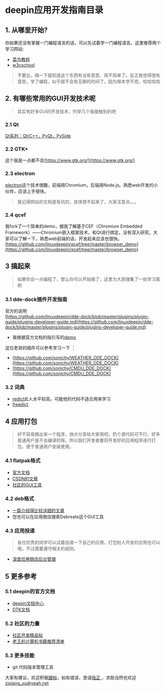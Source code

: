 # deepin应用开发指南目录
## 1. 从哪里开始?
你如果还没有掌握一门编程语言的话，可以先试着学一门编程语言。这里推荐两个学习网站:    
- [菜鸟教程](http://www.runoob.com)
- [w3cschool](https://www.w3cschool.cn)
> 不要怂，搞一下就知道这个东西有没有意思、简不简单了。反正我觉得很有意思，学了编程，似乎就不会有无聊的时间了。因为根本学不完，哈哈哈哈

## 2. 有哪些常用的GUI开发技术呢
> 其实有好多GUI的开发技术，列举几个我接触到的吧

### 2.1 Qt
[Qt系列：Qt/C++，PyQt，PySide](https://github.com/ziqiangxu/deepin-develop-guide/blob/master/qt.md)

### 2.2 GTK+
这个我是一点都不会[https://www.gtk.org/](https://www.gtk.org/)

### 2.3 electron
[electron](https://electronjs.org/)这个技术很酷，前端用Chromium，后端用Node.js。熟悉web开发的小伙伴，应该上手很快。
> 我记得网站的文档是有坑的，具体想不起来了，大家注意点。。。

### 2.4 qcef
我fork了一个简单的demo，据我了解基于CEF（Chromium Embedded Framework）——Chromium嵌入框架技术，和Qt进行绑定。没有深入研究，大家可以了解一下，熟悉web前端的话，开发起来应该也很快。
[https://github.com/linuxdeepin/qcef/tree/master/browser_demo](https://github.com/linuxdeepin/qcef/tree/master/browser_demo)

## 3 搞起来
> 如果你会一点编程了，那么你可以开始搞了，这里为大家搜集了一些学习案例

### 3.1 dde-dock插件开发指南
官方的说明    
[https://github.com/linuxdeepin/dde-dock/blob/master/plugins/plugin-guide/plugins-developer-guide.md](https://github.com/linuxdeepin/dde-dock/blob/master/plugins/plugin-guide/plugins-developer-guide.md) 
- 我根据官方文档的指引写的[demo](https://github.com/ziqiangxu/deepin-develop-guide/tree/master/example/home_monitor)

这位老哥的插件可以参考学习一下 ：    
- [https://github.com/sonichy/WEATHER_DDE_DOCK](https://github.com/sonichy/WEATHER_DDE_DOCK)
- [https://github.com/sonichy/CMDU_DDE_DOCK](https://github.com/sonichy/CMDU_DDE_DOCK)

### 3.2 词典
- [redict](https://github.com/rekols/redict)此人水平较高，可能他的代码不适合用来学习
- [freedict](https://github.com/ziqiangxu/freedict)

## 4 应用打包
> 好不容易搞出来一个程序，快点分享给大家用吧。扔个源代码可不行，好多普通用户是不会编译的呀。所以我们开发者要将开发好的应用程序进行打包，便于普通用户安装使用。

### 4.1 flatpak格式    
- [官方文档](http://docs.flatpak.org/en/latest/introduction.html)    
- [CSDN的文章](https://blog.csdn.net/beyond_zhangna/article/details/78335747)
- [社区的GUI工具](https://bbs.deepin.org/forum.php?mod=viewthread&tid=152879)    

### 4.2 deb格式    
- [一篇介绍得比较详细的文章](https://www.cnblogs.com/Genesis-007/p/5219960.html)
- 您也可以在应用商店搜索Debreate这个GUI工具

### 4.3 应用投递
> 各位优秀的同学可以试着投递一下自己的应用，打包别人开发的应用也可以哦，不过需要遵守相关的规则。
- [深度应用商店后台管理](https://dstore-metadata.deepin.cn)

## 5 更多参考

### 5.1 deepin的官方文档
- [deepin文档中心](https://docs.deepin.io)
- [DTK文档](https://docs.deepin.io/dtk/index.html)

### 5.2 社区的力量
- [社区开发精品帖](https://bbs.deepin.org/forum.php?mod=forumdisplay&fid=49&filter=digest&digest=1)
- [老王的计算机书籍推荐清单](https://www.jianshu.com/p/9d7bc8e84087)

### 5.3 更多技能
- git 代码版本管理工具

大家有建议，欢迎积极[跟帖](https://github.com/ziqiangxu/deepin-develop-guide/issues/new)，如有错误，恳请[指正
](https://github.com/ziqiangxu/deepin-develop-guide/issues/new)，求助当然也欢迎[ziqiang_xu@yeah.net](mailto:ziqiang_xu@yeah.net)
